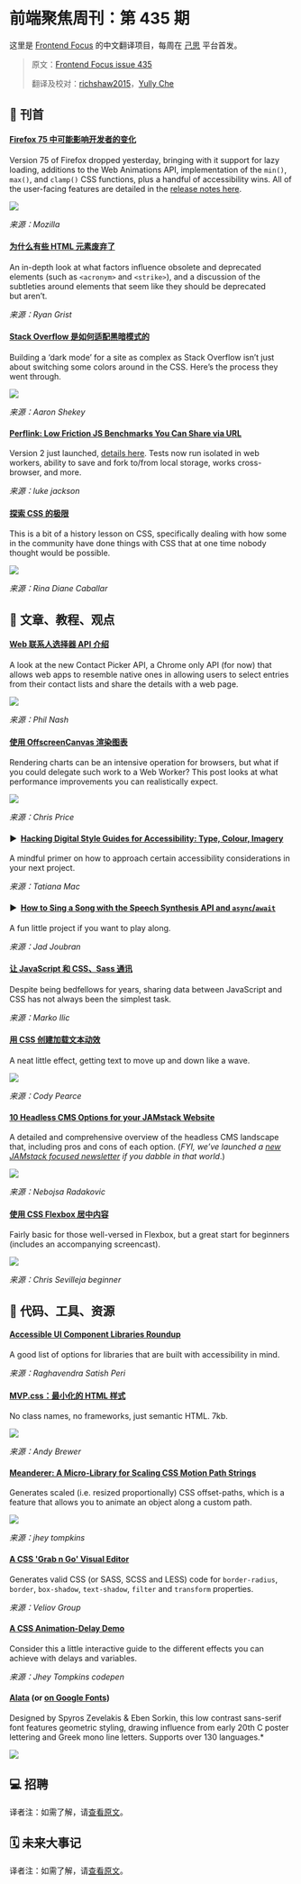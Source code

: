 # 前端聚焦周刊：第 435 期

这里是 [Frontend Focus](https://frontendfoc.us/latest) 的中文翻译项目，每周在 [己思](https://ohmyrss.com/?fef) 平台首发。

> 原文：[Frontend Focus issue 435](https://frontendfoc.us/issues/435)
> 
> 翻译及校对：[richshaw2015](https://github.com/richshaw2015)，[Yully Che](https://github.com/chechebecomestrong)

## 🚀 刊首

#### [Firefox 75 中可能影响开发者的变化](https://frontendfoc.us/link/86473/rss "developer.mozilla.org")

Version 75 of Firefox dropped yesterday, bringing with it support for lazy loading, additions to the Web Animations API, implementation of the `min()`, `max()`, and `clamp()` CSS functions, plus a handful of accessibility wins. All of the user-facing features are detailed in the [release notes here](https://frontendfoc.us/link/86474/rss).

![](https://res.cloudinary.com/cpress/image/upload/w_1280,e_sharpen:60/v1586337762/yee2rwojvnhomtry8ca0.png)

*来源：Mozilla*

#### [为什么有些 HTML 元素废弃了](https://frontendfoc.us/link/86475/rss "css-tricks.com")

An in-depth look at what factors influence obsolete and deprecated elements (such as `<acronym>` and `<strike>`), and a discussion of the subtleties around elements that seem like they should be deprecated but aren’t.

*来源：Ryan Grist*

#### [Stack Overflow 是如何适配黑暗模式的](https://frontendfoc.us/link/86478/rss "stackoverflow.blog")

Building a ‘dark mode’ for a site as complex as Stack Overflow isn’t just about switching some colors around in the CSS. Here’s the process they went through.

![](https://149351115.v2.pressablecdn.com/wp-content/uploads/2020/03/mockup@2x-1.png)

*来源：Aaron Shekey*

#### [Perflink: Low Friction JS Benchmarks You Can Share via URL](https://frontendfoc.us/link/86479/rss "perf.link")

Version 2 just launched, [details here](https://frontendfoc.us/link/86480/rss). Tests now run isolated in web workers, ability to save and fork to/from local storage, works cross-browser, and more.

*来源：luke jackson*

#### [探索 CSS 的极限](https://frontendfoc.us/link/86485/rss "www.welcometothejungle.com")

This is a bit of a history lesson on CSS, specifically dealing with how some in the community have done things with CSS that at one time nobody thought would be possible.

![](https://cdn.welcometothejungle.co/uploads/article/image/3174/158376/CSS-limits.png)

*来源：Rina Diane Caballar*

## 📙 文章、教程、观点

#### [Web 联系人选择器 API 介绍](https://frontendfoc.us/link/86483/rss "dev.to")

A look at the new Contact Picker API, a Chrome only API (for now) that allows web apps to resemble native ones in allowing users to select entries from their contact lists and share the details with a web page.

![](https://res.cloudinary.com/practicaldev/image/fetch/s--4e7730b2--/c_limit%2Cf_auto%2Cfl_progressive%2Cq_auto%2Cw_880/https://twilio-cms-prod.s3.amazonaws.com/original_images/wbxtE74uMmn2tSUDRln7Mi27zyD0c1APlgG_6yIPBBzmJDriOVQnv3lVhkwG_ey18NzAn8luZgT-uD)

*来源：Phil Nash*

#### [使用 OffscreenCanvas 渲染图表](https://frontendfoc.us/link/86484/rss "blog.scottlogic.com")

Rendering charts can be an intensive operation for browsers, but what if you could delegate such work to a Web Worker? This post looks at what performance improvements you can realistically expect.

![](https://blog.scottlogic.com/cprice/assets/offscreen-canvas.jpg)

*来源：Chris Price*

#### ▶  [Hacking Digital Style Guides for Accessibility: Type, Colour, Imagery](https://frontendfoc.us/link/86486/rss "www.youtube.com")

A mindful primer on how to approach certain accessibility considerations in your next project.

*来源：Tatiana Mac*

#### ▶  [How to Sing a Song with the Speech Synthesis API and `async`/`await`](https://frontendfoc.us/link/86487/rss "www.youtube.com")

A fun little project if you want to play along.

*来源：Jad Joubran*

#### [让 JavaScript 和 CSS、Sass 通讯](https://frontendfoc.us/link/86488/rss "css-tricks.com")

Despite being bedfellows for years, sharing data between JavaScript and CSS has not always been the simplest task.

*来源：Marko Ilic*

#### [用 CSS 创建加载文本动效](https://frontendfoc.us/link/86490/rss "codinhood.com")

A neat little effect, getting text to move up and down like a wave.

![](https://codinhood.com/930778a6211d120497ae5319c51763bc/loading.gif)

*来源：Cody Pearce*

#### [10 Headless CMS Options for your JAMstack Website](https://frontendfoc.us/link/86491/rss "bejamas.io")

A detailed and comprehensive overview of the headless CMS landscape that, including pros and cons of each option. (_FYI, we’ve launched a [new JAMstack focused newsletter](https://frontendfoc.us/link/86492/rss) if you dabble in that world_.)

![](https://bejamas.io/static/85e1b6e0061b7fa708226b3058cbb42f/83a9d/headless--how-traditional-monolithic-cms-works-light.webp)

*来源：Nebojsa Radakovic*

#### [使用 CSS Flexbox 居中内容](https://frontendfoc.us/link/86493/rss "scotch.io")

Fairly basic for those well-versed in Flexbox, but a great start for beginners (includes an accompanying screencast).

![](https://scotch-res.cloudinary.com/image/upload/dpr_2,w_800,q_auto:good,f_auto/v1585585040/ksp6rgkq4cl2bxmv0vve.png)

*来源：Chris Sevilleja beginner*

## 🔧 代码、工具、资源

#### [Accessible UI Component Libraries Roundup](https://frontendfoc.us/link/86494/rss "www.digitala11y.com")

A good list of options for libraries that are built with accessibility in mind.

*来源：Raghavendra Satish Peri*

#### [MVP.css：最小化的 HTML 样式](https://frontendfoc.us/link/86495/rss "andybrewer.github.io")

No class names, no frameworks, just semantic HTML. 7kb.

![](https://andybrewer.github.io/mvp/img/stock.jpg)

*来源：Andy Brewer*

#### [Meanderer: A Micro-Library for Scaling CSS Motion Path Strings](https://frontendfoc.us/link/86497/rss "www.npmjs.com")

Generates scaled (i.e. resized proportionally) CSS offset-paths, which is a feature that allows you to animate an object along a custom path.

![](https://raw.githubusercontent.com/jh3y/meanderer/HEAD/assets/stay-cool.gif)

*来源：jhey tompkins*

#### [A CSS 'Grab n Go' Visual Editor](https://frontendfoc.us/link/86498/rss "cssbuilder.veliovgroup.com")

Generates valid CSS (or SASS, SCSS and LESS) code for `border-radius`, `border`, `box-shadow`, `text-shadow`, `filter` and `transform` properties.

*来源：Veliov Group*

#### [A CSS Animation-Delay Demo](https://frontendfoc.us/link/86499/rss "codepen.io")

Consider this a little interactive guide to the different effects you can achieve with delays and variables.

*来源：Jhey Tompkins codepen*

#### [Alata](https://frontendfoc.us/link/86522/rss) (or [on Google Fonts](https://frontendfoc.us/link/86523/rss))

Designed by Spyros Zevelakis & Eben Sorkin, this low contrast sans-serif font features geometric styling, drawing influence from early 20th C poster lettering and Greek mono line letters. Supports over 130 languages.*

![](https://res.cloudinary.com/cpress/image/upload/w_1280,e_sharpen:60/v1586352897/o0egrum3yfrhfpohs8pr.png)

## 💻 招聘

译者注：如需了解，请[查看原文](https://frontendfoc.us/issues/435)。

## 🗓 未来大事记

译者注：如需了解，请[查看原文](https://frontendfoc.us/issues/435)。

